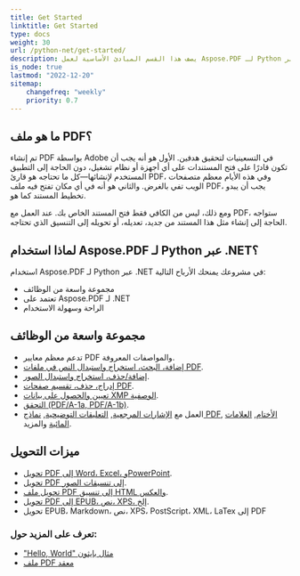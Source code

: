 ```yaml
---
title: Get Started 
linktitle: Get Started
type: docs
weight: 30
url: /python-net/get-started/
description: يصف هذا القسم المبادئ الأساسية لعمل Aspose.PDF لـ Python عبر .NET. تدعم مكتبة Python مجموعة واسعة من الوظائف.
is_node: true
lastmod: "2022-12-20"   
sitemap:
    changefreq: "weekly"
    priority: 0.7
---
```


## ما هو ملف PDF؟

تم إنشاء PDF بواسطة Adobe في التسعينيات لتحقيق هدفين. الأول هو أنه يجب أن تكون قادرًا على فتح المستندات على أي أجهزة أو نظام تشغيل، دون الحاجة إلى التطبيق المستخدم لإنشائها—كل ما تحتاجه هو قارئ PDF، وفي هذه الأيام معظم متصفحات الويب تفي بالغرض. والثاني هو أنه في أي مكان تفتح فيه ملف PDF، يجب أن يبدو تخطيط المستند كما هو.

ومع ذلك، ليس من الكافي فقط فتح المستند الخاص بك. عند العمل مع PDF، ستواجه الحاجة إلى إنشاء مثل هذا المستند من جديد، تعديله، أو تحويله إلى التنسيق الذي تحتاجه.

## لماذا استخدام Aspose.PDF لـ Python عبر .NET؟

استخدام Aspose.PDF لـ Python عبر .NET في مشروعك يمنحك الأرباح التالية:

- مجموعة واسعة من الوظائف
- تعتمد على Aspose.PDF لـ .NET
- الراحة وسهولة الاستخدام

## مجموعة واسعة من الوظائف

- تدعم معظم معايير PDF والمواصفات المعروفة.
- [إضافة، البحث، استخراج واستبدال النص في ملفات PDF]().
- [إضافة/حذف، استخراج واستبدال الصور]().
- [إدراج، حذف، تقسيم صفحات PDF]().
- [تعيين والحصول على بيانات XMP الوصفية]().
- [التحقق (PDF/A-1a, PDF/A-1b)]().
- العمل مع [الإشارات المرجعية](), [التعليقات التوضيحية](), [نماذج PDF](), [الأختام](), [العلامات المائية]() والمزيد.

## ميزات التحويل

- [تحويل PDF إلى Word، Excel، وPowerPoint](/pdf/python-net/convert-pdf-to-word/).
- [تحويل PDF إلى تنسيقات الصور](/pdf/python-net/convert-pdf-to-images-format/).
- [تحويل ملف PDF إلى تنسيق HTML والعكس](/pdf//python-net/convert-pdf-to-html/).
- [تحويل PDF إلى EPUB، نص، XPS، إلخ](/pdf/python-net/convert-pdf-to-other-files/).
- تحويل EPUB، Markdown، نص، XPS، PostScript، XML، LaTex إلى PDF


### تعرف على المزيد حول:


- ["Hello, World" مثال بايثون](/pdf/python-net/hello-world-example/)
- [ملف PDF معقد](/pdf/python-net/complex-pdf-example/)